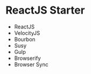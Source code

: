 # ReactJS Starter

 - ReactJS
 - VelocityJS
 - Bourbon
 - Susy
 - Gulp
 - Browserify
 - Browser Sync
